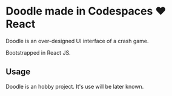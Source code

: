 # Doodle made in Codespaces ♥️ React

Doodle is an over-designed UI interface of a crash game.

Bootstrapped in React JS. 

## Usage

Doodle is an hobby project. It's use will be later known.
